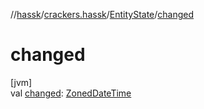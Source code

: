 //[hassk](../../../index.md)/[crackers.hassk](../index.md)/[EntityState](index.md)/[changed](changed.md)

# changed

[jvm]\
val [changed](changed.md): [ZonedDateTime](https://docs.oracle.com/javase/8/docs/api/java/time/ZonedDateTime.html)
